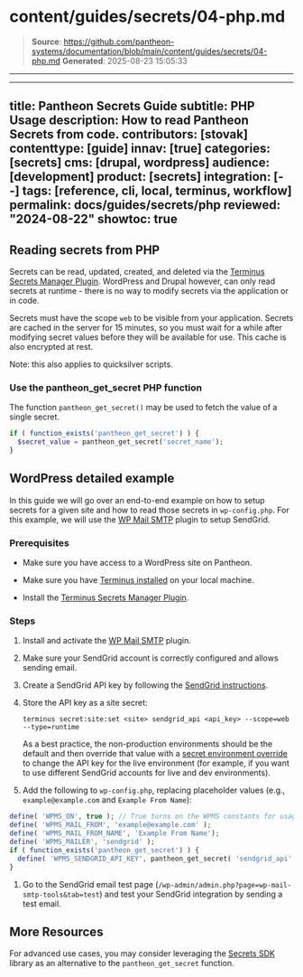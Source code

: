 # content/guides/secrets/04-php.md

> **Source**: https://github.com/pantheon-systems/documentation/blob/main/content/guides/secrets/04-php.md
> **Generated**: 2025-08-23 15:05:33

---

---
title: Pantheon Secrets Guide
subtitle: PHP Usage
description: How to read Pantheon Secrets from code.
contributors: [stovak]
contenttype: [guide]
innav: [true]
categories: [secrets]
cms: [drupal, wordpress]
audience: [development]
product: [secrets]
integration: [--]
tags: [reference, cli, local, terminus, workflow]
permalink: docs/guides/secrets/php
reviewed: "2024-08-22"
showtoc: true
---

## Reading secrets from PHP
Secrets can be read, updated, created, and deleted via the [Terminus Secrets Manager Plugin](https://github.com/pantheon-systems/terminus-secrets-manager-plugin). WordPress and Drupal however, can only read secrets at runtime - there is no way to modify secrets via the application or in code.

Secrets must have the scope `web` to be visible from your application. Secrets are cached in the server for 15 minutes, so you must wait for a while after modifying secret values before they will be available for use. This cache is also encrypted at rest.

Note: this also applies to quicksilver scripts.

### Use the pantheon_get_secret PHP function

The function `pantheon_get_secret()` may be used to fetch the value of a single secret.

```php
if ( function_exists('pantheon_get_secret') ) {
  $secret_value = pantheon_get_secret('secret_name');
}
```

## WordPress detailed example
In this guide we will go over an end-to-end example on how to setup secrets for a given site and how to read those secrets in `wp-config.php`. For this example, we will use the [WP Mail SMTP](https://wordpress.org/plugins/wp-mail-smtp/) plugin to setup SendGrid.

### Prerequisites

- Make sure you have access to a WordPress site on Pantheon.

- Make sure you have [Terminus installed](https://docs.pantheon.io/terminus/install#install-terminus) on your local machine.

- Install the [Terminus Secrets Manager Plugin](https://github.com/pantheon-systems/terminus-secrets-manager-plugin#installation).

### Steps

1. Install and activate the [WP Mail SMTP](https://wordpress.org/plugins/wp-mail-smtp/) plugin.
1. Make sure your SendGrid account is correctly configured and allows sending email.

1. Create a SendGrid API key by following the [SendGrid instructions](https://docs.sendgrid.com/ui/account-and-settings/api-keys#creating-an-api-key).

1. Store the API key as a site secret:

    ```bash{promptUser: user}
    terminus secret:site:set <site> sendgrid_api <api_key> --scope=web --type=runtime
    ```

    As a best practice, the non-production environments should be the default and then override that value with a [secret environment override](/guides/secrets/overview#environment-override) to change the API key for the live environment (for example, if you want to use different SendGrid accounts for live and dev environments).
1. Add the following to `wp-config.php`, replacing placeholder values (e.g., `example@example.com` and `Example From Name`):

  ```php
  define( 'WPMS_ON', true ); // True turns on the WPMS constants for usage below, false turns it off.
  define( 'WPMS_MAIL_FROM', 'example@example.com' );  
  define( 'WPMS_MAIL_FROM_NAME', 'Example From Name');
  define( 'WPMS_MAILER', 'sendgrid' );
  if ( function_exists('pantheon_get_secret') ) {
  	define( 'WPMS_SENDGRID_API_KEY', pantheon_get_secret( 'sendgrid_api' ) );
  }
  ```

1. Go to the SendGrid email test page (`/wp-admin/admin.php?page=wp-mail-smtp-tools&tab=test`) and test your SendGrid integration by sending a test email.

## More Resources
For advanced use cases, you may consider leveraging the [Secrets SDK](https://github.com/pantheon-systems/customer-secrets-php-sdk) library as an alternative to the `pantheon_get_secret` function.

